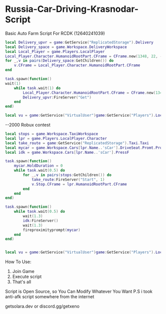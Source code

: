 # Russia-Car-Driving-Krasnodar-Script
Basic Auto Farm Script For RCDK (12640241039)

```lua
local Delivery_upvr = game:GetService("ReplicatedStorage").Delivery
local Delivery_space = game.Workspace.DeliveryWorkspace
local Local_Player = game.Players.LocalPlayer
Local_Player.Character.HumanoidRootPart.CFrame = CFrame.new(1348, 22, -1746)
for _,v in pairs(Delivery_space:GetChildren()) do
	v.CFrame = Local_Player.Character.HumanoidRootPart.CFrame
end

task.spawn(function()
wait(1)
	while task.wait(1) do
		Local_Player.Character.HumanoidRootPart.CFrame = CFrame.new(1348, 27, -1746)
		Delivery_upvr:FireServer("Get")
	end
end)

local vu = game:GetService("VirtualUser")game:GetService("Players").LocalPlayer.Idled:connect(function() vu:Button2Down(Vector2.new(0,0),workspace.CurrentCamera.CFrame) wait(1) vu:Button2Up(Vector2.new(0,0),workspace.CurrentCamera.CFrame)end) 
```
--2000 Robux contest
```lua
local stops = game.Workspace.TaxiWorkspace
local lpr = game.Players.LocalPlayer.Character
local take_route = game:GetService("ReplicatedStorage").Taxi.Taxi
local mycar = game.Workspace.Cars[lpr.Name..'sCar'].DriveSeat.Promt.ProximityPrompt
local idk = game.Workspace.Cars[lpr.Name..'sCar'].PressF

task.spawn(function()
    mycar.HoldDuration = 0
    while task.wait(0.5) do
        for _,v in pairs(stops:GetChildren()) do
            take_route:FireServer("Start", 1)
            v.Stop.CFrame = lpr.HumanoidRootPart.CFrame
        end
    end
end)

task.spawn(function()
    while task.wait(0.5) do
        wait(1.3)
        idk:FireServer()
        wait(1.3)
        fireproximityprompt(mycar)
    end
end)


local vu = game:GetService("VirtualUser")game:GetService("Players").LocalPlayer.Idled:connect(function() vu:Button2Down(Vector2.new(0,0),workspace.CurrentCamera.CFrame) wait(1) vu:Button2Up(Vector2.new(0,0),workspace.CurrentCamera.CFrame)end) 
```

How To Use:
1. Join Game
2. Execute script
3. That's all

Script is Open Source, so You Can Modify Whatever You Want
P.S i took anti-afk script somewhere from the internet

getsolara.dev or discord.gg/getxeno
